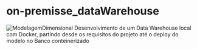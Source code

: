 # on-premisse_dataWarehouse
![ModelagemDimensional](https://github.com/Araldi42/on-premisse_dataWarehouse/assets/93194282/f1066ee5-fc31-4137-892b-1548ae314015)
Desenvolvimento de um Data Warehouse local com Docker, partindo desde os requisitos do projeto até o deploy do modelo no Banco conteinerizado
